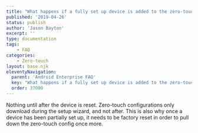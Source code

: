 ```yaml
---
title: "What happens if a fully set up device is added to the zero-touch console?"
published: '2019-04-26'
status: publish
author: 'Jason Bayton'
excerpt: ''
type: documentation
tags: 
    - FAQ
categories:
    - Zero-touch
layout: base.njk
eleventyNavigation:
  parent: 'Android Enterprise FAQ'
  key: "What happens if a fully set up device is added to the zero-touch console?"
  order: 37000
--- 
```

Nothing until after the device is reset. Zero-touch configurations only download during the setup wizard, and not after. This is also why once a device has been partially set up, it needs to be factory reset in order to pull down the zero-touch config once more.

